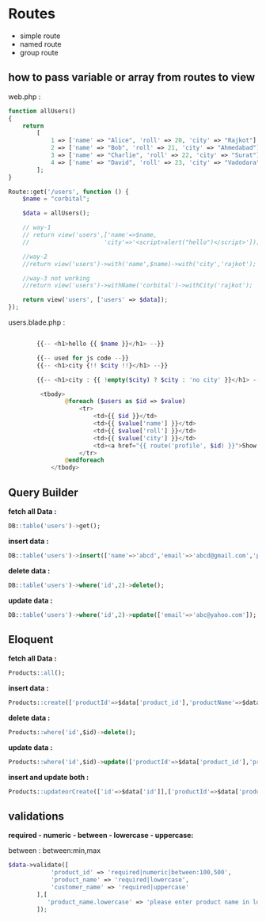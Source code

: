 # Routes

- simple route
- named route
- group route

## how to pass variable or array from routes to view

web.php :

```php
function allUsers()
{
    return
        [
            1 => ['name' => "Alice", 'roll' => 20, 'city' => "Rajkot"],
            2 => ['name' => "Bob", 'roll' => 21, 'city' => "Ahmedabad"],
            3 => ['name' => "Charlie", 'roll' => 22, 'city' => "Surat"],
            4 => ['name' => "David", 'roll' => 23, 'city' => "Vadodara"]
        ];
}

Route::get('/users', function () {
    $name = "corbital";

    $data = allUsers();

    // way-1
    // return view('users',['name'=>$name,
    //                     'city'=>'<script>alert("hello")</script>']);

    //way-2
    //return view('users')->with('name',$name)->with('city','rajkot');

    //way-3 not working
    //return view('users')->withName('corbital')->withCity('rajkot');

    return view('users', ['users' => $data]);
});
```

users.blade.php :

```php

        {{-- <h1>hello {{ $name }}</h1> --}}

        {{-- used for js code --}}
        {{-- <h1>city {!! $city !!}</h1> --}}

        {{-- <h1>city : {{ !empty($city) ? $city : 'no city' }}</h1> --}}

         <tbody>
                @foreach ($users as $id => $value)
                    <tr>
                        <td>{{ $id }}</td>
                        <td>{{ $value['name'] }}</td>
                        <td>{{ $value['roll'] }}</td>
                        <td>{{ $value['city'] }}</td>
                        <td><a href="{{ route('profile', $id) }}">Show profile</a></td>
                    </tr>
                @endforeach
            </tbody>
```

## Query Builder

**fetch all Data :**

```sql
DB::table('users')->get();
```

**insert data :**

```sql
DB::table('users')->insert(['name'=>'abcd','email'=>'abcd@gmail.com','password'=>'123']);
```

**delete data :**

```sql
DB::table('users')->where('id',2)->delete();
```

**update data :**

```sql
DB::table('users')->where('id',2)->update(['email'=>'abc@yahoo.com']);
```

## Eloquent

**fetch all Data :**

```sql
Products::all();
```

**insert data :**

```sql
Products::create(['productId'=>$data['product_id'],'productName'=>$data['product_name'],'customerName'=>$data['customer_name']])
```

**delete data :**

```sql
Products::where('id',$id)->delete();
```

**update data :**

```sql
Products::where('id',$id)->update(['productId'=>$data['product_id'],'productName'=>$data['product_name'],'customerName'=>$data['customer_name']]);
```

**insert and update both :**

```sql
Products::updateorCreate(['id'=>$data['id']],['productId'=>$data['product_id'],'productName'=>$data['product_name'],'customerName'=>$data['customer_name']]);
```

## validations

**required - numeric - between - lowercase - uppercase:**

between : between:min,max

```php
$data->validate([
            'product_id' => 'required|numeric|between:100,500',
            'product_name' => 'required|lowercase',
            'customer_name' => 'required|uppercase'
        ],[
           'product_name.lowercase' => 'please enter product name in lowecase'
        ]);
```
